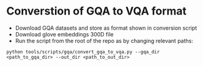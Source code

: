 # Converstion of GQA to VQA format

* Download GQA datasets and store as format shown in conversion script
* Download glove embeddings 300D file
* Run the script from the root of the repo as by changing relevant paths:

```
python tools/scripts/gqa/convert_gqa_to_vqa.py --gqa_dir <path_to_gqa_dir> --out_dir <path_to_out_dir>
```
